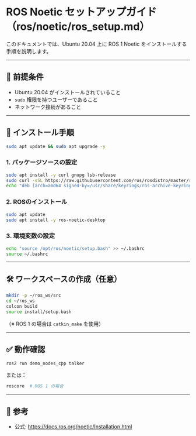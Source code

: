 # ROS Noetic セットアップガイド（ros/noetic/ros_setup.md）

このドキュメントでは、Ubuntu 20.04 上に ROS 1 Noetic をインストールする手順を説明します。

---

## 🧩 前提条件

- Ubuntu 20.04 がインストールされていること
- `sudo` 権限を持つユーザーであること
- ネットワーク接続があること

---

## 🚀 インストール手順

```bash
sudo apt update && sudo apt upgrade -y
```

### 1. パッケージソースの設定

```bash
sudo apt install -y curl gnupg lsb-release
sudo curl -sSL https://raw.githubusercontent.com/ros/rosdistro/master/ros.asc | sudo gpg --dearmor -o /usr/share/keyrings/ros-archive-keyring.gpg
echo "deb [arch=amd64 signed-by=/usr/share/keyrings/ros-archive-keyring.gpg] http://packages.ros.org/ros2/ubuntu $(lsb_release -sc) main" | sudo tee /etc/apt/sources.list.d/ros2-latest.list > /dev/null
```

### 2. ROSのインストール

```bash
sudo apt update
sudo apt install -y ros-noetic-desktop
```

### 3. 環境変数の設定

```bash
echo "source /opt/ros/noetic/setup.bash" >> ~/.bashrc
source ~/.bashrc
```

---

## 🛠 ワークスペースの作成（任意）

```bash
mkdir -p ~/ros_ws/src
cd ~/ros_ws
colcon build
source install/setup.bash
```

（※ ROS 1 の場合は `catkin_make` を使用）

---

## ✅ 動作確認

```bash
ros2 run demo_nodes_cpp talker
```

または：

```bash
roscore  # ROS 1 の場合
```

---

## 📎 参考

- 公式: https://docs.ros.org/noetic/Installation.html

